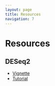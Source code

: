 ```yaml
---
layout: page
title: Resources
navigation: 7
---
```


# Resources

## DESeq2
* [Vignette](https://bioconductor.org/packages/release/bioc/vignettes/DESeq2/inst/doc/DESeq2.html)
* [Tutorial](http://master.bioconductor.org/packages/release/workflows/vignettes/rnaseqGene/inst/doc/rnaseqGene.html)


